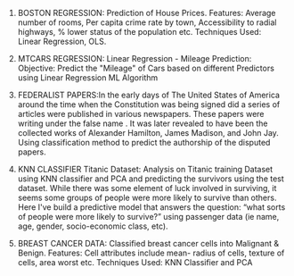 
1. BOSTON REGRESSION: Prediction of House Prices. Features: Average number of rooms, Per capita crime  rate by town, Accessibility to radial highways, % lower  status of the population etc. Techniques Used: Linear Regression, OLS.


2. MTCARS REGRESSION: Linear Regression - Mileage Prediction:  Objective: Predict the "Mileage" of Cars based on different Predictors using Linear Regression ML Algorithm


3. FEDERALIST PAPERS:In the early days of The United States of America around the time when the Constitution was being signed did a series of articles were published in various newspapers. These papers were writing under the false name . It was later revealed to have been the collected works of Alexander Hamilton, James Madison, and John Jay.
Using classification method to predict the authorship of the disputed papers.


4. KNN CLASSIFIER Titanic Dataset: Analysis on Titanic training Dataset using KNN classifier and PCA and predicting the survivors using the test dataset.
While there was some element of luck involved in surviving, it seems some groups of people were more likely to survive than others.
Here I've build a predictive model that answers the question: “what sorts of people were more likely to survive?” using passenger data (ie name, age, gender, socio-economic class, etc).


5. BREAST CANCER DATA: Classified breast cancer cells into Malignant & Benign. Features: Cell attributes include mean- radius of cells, texture of cells, area worst etc. 
Techniques Used: KNN Classifier and PCA 
